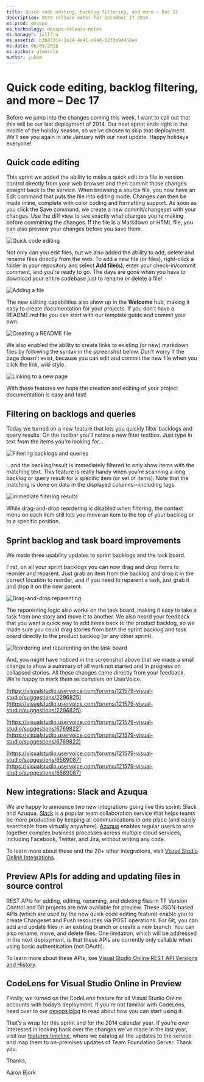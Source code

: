 ```yaml
---
title: Quick code editing, backlog filtering, and more – Dec 17
description: VSTS release notes for December 17 2014
ms.prod: devops
ms.technology: devops-release-notes
ms.manager: jillfra
ms.assetid: b3b83314-3e24-4e41-a94d-02fda9d458a4
ms.date: 06/01/2016
ms.author: glmorale
author: yukom
---
```


# Quick code editing, backlog filtering, and more – Dec 17

Before we jump into the changes coming this week, I want to call out that this will be our last deployment of 2014. Our next sprint ends right in the middle of the holiday season, so we’ve chosen to skip that deployment. We’ll see you again in late January with our next update. Happy holidays everyone!

## Quick code editing

This sprint we added the ability to make a quick edit to a file in version control directly from your web browser and then commit those changes straight back to the service. When browsing a source file, you now have an Edit command that puts the file into editing mode. Changes can then be made inline, complete with color coding and formatting support. As soon as you click the Save command, we create a new commit/changeset with your changes. Use the diff view to see exactly what changes you’re making before committing the changes. If the file is a Markdown or HTML file, you can also preview your changes before you save them.

![Quick code editing](_img/12_17_01.png)

Not only can you edit files, but we also added the ability to add, delete and rename files directly from the web. To add a new file (or files), right-click a folder in your repository and select **Add file(s)**, enter your check-in/commit comment, and you’re ready to go. The days are gone when you have to download your entire codebase just to rename or delete a file!

![Adding a file](_img/12_17_02.png)

The new editing capabilities also show up in the **Welcome** hub, making it easy to create documentation for your projects. If you don't have a README.md file you can start with our template guide and commit your own.

![Creating a README file](_img/12_17_03.png)

We also enabled the ability to create links to existing (or new) markdown files by following the syntax in the screenshot below. Don’t worry if the page doesn’t exist, because you can edit and commit the new file when you click the link, wiki style.

![Linking to a new page](_img/12_17_04.png)

With these features we hope the creation and editing of your project documentation is easy and fast!

## Filtering on backlogs and queries

Today we turned on a new feature that lets you quickly filter backlogs and query results. On the toolbar you’ll notice a new filter textbox. Just type in text from the items you’re looking for…

![Filtering backlogs and queries](_img/12_17_05.png)

…and the backlog/result is immediately filtered to only show items with the matching text. This feature is really handy when you’re scanning a long backlog or query result for a specific item (or set of items). Note that the matching is done on data in the displayed columns—including tags.

![Immediate filtering results](_img/12_17_06.png)

While drag-and-drop reordering is disabled when filtering, the context menu on each item still lets you move an item to the top of your backlog or to a specific position.

## Sprint backlog and task board improvements

We made three usability updates to sprint backlogs and the task board.

First, on all your sprint backlogs you can now drag and drop items to reorder and reparent. Just grab an item from the backlog and drop it in the correct location to reorder, and if you need to reparent a task, just grab it and drop it on the new parent.

![Drag-and-drop reparenting](_img/12_17_07.png)

The reparenting logic also works on the task board, making it easy to take a task from one story and move it to another. We also heard your feedback that you want a quick way to add items back to the product backlog, so we made sure you could drag stories from both the sprint backlog and task board directly to the product backlog (or any other sprint).

![Reordering and reparenting on the task board](_img/12_17_08.png)

And, you might have noticed in the screenshot above that we made a small change to show a summary of all work not started and in progress on collapsed stories. All these changes came directly from your feedback. We’re happy to mark them as complete on UserVoice.

[https://visualstudio.uservoice.com/forums/121579-visual-studio/suggestions/2296825](https://visualstudio.uservoice.com/forums/121579-visual-studio/suggestions/2296825)

[https://visualstudio.uservoice.com/forums/121579-visual-studio/suggestions/6769822](https://visualstudio.uservoice.com/forums/121579-visual-studio/suggestions/6769822)

[https://visualstudio.uservoice.com/forums/121579-visual-studio/suggestions/6569087](https://visualstudio.uservoice.com/forums/121579-visual-studio/suggestions/6569087)

## New integrations: Slack and Azuqua

We are happy to announce two new integrations going live this sprint: Slack and Azuqua. [Slack](http://www.slack.com/) is a popular team collaboration service that helps teams be more productive by keeping all communications in one place (and easily searchable from virtually anywhere). [Azuqua](http://www.azuqua.com/) enables regular users to wire together complex business processes across multiple cloud services, including Facebook, Twitter, and Jira, without writing any code.

To learn more about these and the 20+ other integrations, visit [Visual Studio Online Integrations](https://marketplace.visualstudio.com/vsts).

## Preview APIs for adding and updating files in source control

REST APIs for adding, editing, renaming, and deleting files in TF Version Control and Git projects are now available for preview. These JSON-based APIs (which are used by the new quick code editing feature) enable you to create Changeset and Push resources via POST operations. For Git, you can add and update files in an existing branch or create a new branch. You can also rename, move, and delete files. One limitation, which will be addressed in the next deployment, is that these APIs are currently only callable when using basic authentication (not OAuth).

To learn more about these APIs, see [Visual Studio Online REST API Versions and History](/rest/api/vsts/?view=vsts-rest-4.1#where-are-the-earlier-versions-of-rest-apis-before-41).

## CodeLens for Visual Studio Online in Preview

Finally, we turned on the CodeLens feature for all Visual Studio Online accounts with today’s deployment. If you’re not familiar with CodeLens, head over to our [devops blog](https://blogs.msdn.com/b/visualstudioalm/archive/2014/12/11/codelens-in-visual-studio-online-is-now-in-public-preview.aspx) to read about how you can start using it.

That’s a wrap for this sprint and for the 2014 calendar year. If you’re ever interested in looking back over the changes we’ve made in the last year, visit our [features timeline](https://visualstudio.microsoft.com/articles/news/features-timeline), where we catalog all the updates to the service and map them to on-premises updates of Team Foundation Server. Thank you.

Thanks,

Aaron Bjork
